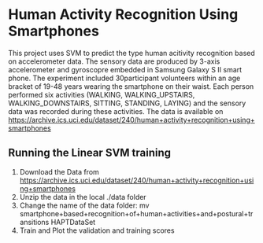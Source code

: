 # Human Activity Recognition Using Smartphones
This project uses SVM to predict the type human acitivity recognition based on 
accelerometer data. The sensory data are produced by 3-axis accelerometer and gyroscopre embedded in Samsung Galaxy S II smart phone. The experiment included 30participant volunteers within an age bracket of 19-48 years wearing the smartphone on their waist. Each person performed six activities (WALKING, WALKING_UPSTAIRS, WALKING_DOWNSTAIRS, SITTING, STANDING, LAYING) and the sensory data was recorded during these activities. The data is available on <https://archive.ics.uci.edu/dataset/240/human+activity+recognition+using+smartphones>  

## Running the Linear SVM training 
1. Download the Data from <https://archive.ics.uci.edu/dataset/240/human+activity+recognition+using+smartphones>
2. Unzip the data in the local ./data folder
3. Change the name of the data folder: mv smartphone+based+recognition+of+human+activities+and+postural+transitions  HAPTDataSet
4. Train and Plot the validation and training scores
